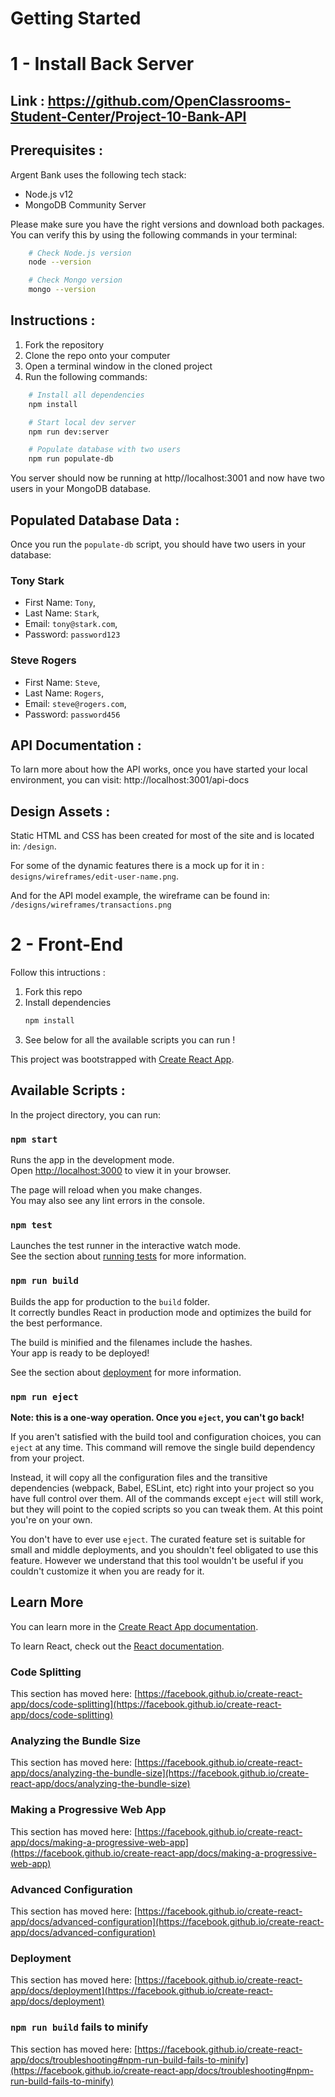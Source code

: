 # Getting Started 

# 1 - Install Back Server

## Link : https://github.com/OpenClassrooms-Student-Center/Project-10-Bank-API

## Prerequisites :

Argent Bank uses the following tech stack:

- Node.js v12
- MongoDB Community Server

Please make sure you have the right versions and download both packages. You can verify this by using the following commands in your terminal:
```bash
    # Check Node.js version
    node --version

    # Check Mongo version
    mongo --version
```

## Instructions :

1. Fork the repository
2. Clone the repo onto your computer
3. Open a terminal window in the cloned project
4. Run the following commands:

```bash
    # Install all dependencies
    npm install

    # Start local dev server
    npm run dev:server

    # Populate database with two users
    npm run populate-db
```

You server should now be running at http//localhost:3001 and now have two users in your MongoDB database.

## Populated Database Data :

Once you run the `populate-db` script, you should have two users in your database:

### Tony Stark

- First Name: `Tony`,
- Last Name: `Stark`,
- Email: `tony@stark.com`,
- Password: `password123`

### Steve Rogers

- First Name: `Steve`,
- Last Name: `Rogers`,
- Email: `steve@rogers.com`,
- Password: `password456`

## API Documentation : 

To larn more about how the API works, once you have started your local environment, you can visit: http://localhost:3001/api-docs

## Design Assets :

Static HTML and CSS has been created for most of the site and is located in: `/design`.

For some of the dynamic features there is a mock up for it in : `designs/wireframes/edit-user-name.png`.

And for the API model example, the wireframe can be found in: `/designs/wireframes/transactions.png`

# 2 - Front-End

Follow this intructions :

1. Fork this repo
2. Install dependencies
    ```Bash
    npm install
    ```
3. See below for all the available scripts you can run !

This project was bootstrapped with [Create React App](https://github.com/facebook/create-react-app).

## Available Scripts :

In the project directory, you can run:

### `npm start`

Runs the app in the development mode.\
Open [http://localhost:3000](http://localhost:3000) to view it in your browser.

The page will reload when you make changes.\
You may also see any lint errors in the console.

### `npm test`

Launches the test runner in the interactive watch mode.\
See the section about [running tests](https://facebook.github.io/create-react-app/docs/running-tests) for more information.

### `npm run build`

Builds the app for production to the `build` folder.\
It correctly bundles React in production mode and optimizes the build for the best performance.

The build is minified and the filenames include the hashes.\
Your app is ready to be deployed!

See the section about [deployment](https://facebook.github.io/create-react-app/docs/deployment) for more information.

### `npm run eject`

**Note: this is a one-way operation. Once you `eject`, you can't go back!**

If you aren't satisfied with the build tool and configuration choices, you can `eject` at any time. This command will remove the single build dependency from your project.

Instead, it will copy all the configuration files and the transitive dependencies (webpack, Babel, ESLint, etc) right into your project so you have full control over them. All of the commands except `eject` will still work, but they will point to the copied scripts so you can tweak them. At this point you're on your own.

You don't have to ever use `eject`. The curated feature set is suitable for small and middle deployments, and you shouldn't feel obligated to use this feature. However we understand that this tool wouldn't be useful if you couldn't customize it when you are ready for it.

## Learn More

You can learn more in the [Create React App documentation](https://facebook.github.io/create-react-app/docs/getting-started).

To learn React, check out the [React documentation](https://reactjs.org/).

### Code Splitting

This section has moved here: [https://facebook.github.io/create-react-app/docs/code-splitting](https://facebook.github.io/create-react-app/docs/code-splitting)

### Analyzing the Bundle Size

This section has moved here: [https://facebook.github.io/create-react-app/docs/analyzing-the-bundle-size](https://facebook.github.io/create-react-app/docs/analyzing-the-bundle-size)

### Making a Progressive Web App

This section has moved here: [https://facebook.github.io/create-react-app/docs/making-a-progressive-web-app](https://facebook.github.io/create-react-app/docs/making-a-progressive-web-app)

### Advanced Configuration

This section has moved here: [https://facebook.github.io/create-react-app/docs/advanced-configuration](https://facebook.github.io/create-react-app/docs/advanced-configuration)

### Deployment

This section has moved here: [https://facebook.github.io/create-react-app/docs/deployment](https://facebook.github.io/create-react-app/docs/deployment)

### `npm run build` fails to minify

This section has moved here: [https://facebook.github.io/create-react-app/docs/troubleshooting#npm-run-build-fails-to-minify](https://facebook.github.io/create-react-app/docs/troubleshooting#npm-run-build-fails-to-minify)
